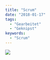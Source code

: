```yaml
---
title: "Scrum"
date: "2018-01-17"
tags:
  - "Gearbeitet"
  - "Geknipst"
keywords:
  - "Scrum"
---
```


![](/images/scrum-plan.jpg)
